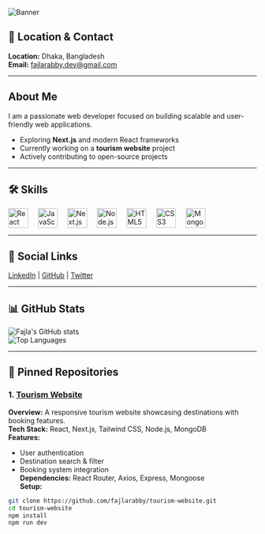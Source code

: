 ![Banner](https://i.ibb.co/ccqRYTtZ/Hi-1.png)



## 📍 Location & Contact  
**Location:** Dhaka, Bangladesh  
**Email:** fajlarabby.dev@gmail.com  

---

## About Me  
I am a passionate web developer focused on building scalable and user-friendly web applications.  
- Exploring **Next.js** and modern React frameworks  
- Currently working on a **tourism website** project  
- Actively contributing to open-source projects  

---

## 🛠 Skills

<div style="display:flex; gap:20px; flex-wrap: wrap; align-items:center;">
  <img src="https://cdn.jsdelivr.net/gh/devicons/devicon/icons/react/react-original.svg" alt="React" width="40" height="40"/>
  <img src="https://cdn.jsdelivr.net/gh/devicons/devicon/icons/javascript/javascript-original.svg" alt="JavaScript" width="40" height="40"/>
  <img src="https://cdn.jsdelivr.net/gh/devicons/devicon/icons/nextjs/nextjs-original.svg" alt="Next.js" width="40" height="40"/>
  <img src="https://cdn.jsdelivr.net/gh/devicons/devicon/icons/nodejs/nodejs-original.svg" alt="Node.js" width="40" height="40"/>
  <img src="https://cdn.jsdelivr.net/gh/devicons/devicon/icons/html5/html5-original.svg" alt="HTML5" width="40" height="40"/>
  <img src="https://cdn.jsdelivr.net/gh/devicons/devicon/icons/css3/css3-original.svg" alt="CSS3" width="40" height="40"/>
  <img src="https://cdn.jsdelivr.net/gh/devicons/devicon/icons/mongodb/mongodb-original.svg" alt="MongoDB" width="40" height="40"/>
</div>

---

## 🔗 Social Links  
[LinkedIn](https://linkedin.com/in/fajlarabby) | [GitHub](https://github.com/fajlarabby) | [Twitter](https://twitter.com/fajlarabby)  

---

## 📊 GitHub Stats  
![Fajla's GitHub stats](https://github-readme-stats.vercel.app/api?username=fajlarabby&show_icons=true&theme=radical)  
![Top Languages](https://github-readme-stats.vercel.app/api/top-langs/?username=fajlarabby&layout=compact&theme=radical)

---

## 📌 Pinned Repositories

### 1. [Tourism Website](https://github.com/fajlarabby/tourism-website)  
**Overview:** A responsive tourism website showcasing destinations with booking features.  
**Tech Stack:** React, Next.js, Tailwind CSS, Node.js, MongoDB  
**Features:**  
- User authentication  
- Destination search & filter  
- Booking system integration  
**Dependencies:** React Router, Axios, Express, Mongoose  
**Setup:**  
```bash
git clone https://github.com/fajlarabby/tourism-website.git
cd tourism-website
npm install
npm run dev
